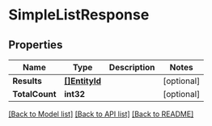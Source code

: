 # SimpleListResponse

## Properties

Name | Type | Description | Notes
------------ | ------------- | ------------- | -------------
**Results** | [**[]EntityId**](EntityId.md) |  | [optional] 
**TotalCount** | **int32** |  | [optional] 

[[Back to Model list]](../README.md#documentation-for-models) [[Back to API list]](../README.md#documentation-for-api-endpoints) [[Back to README]](../README.md)


